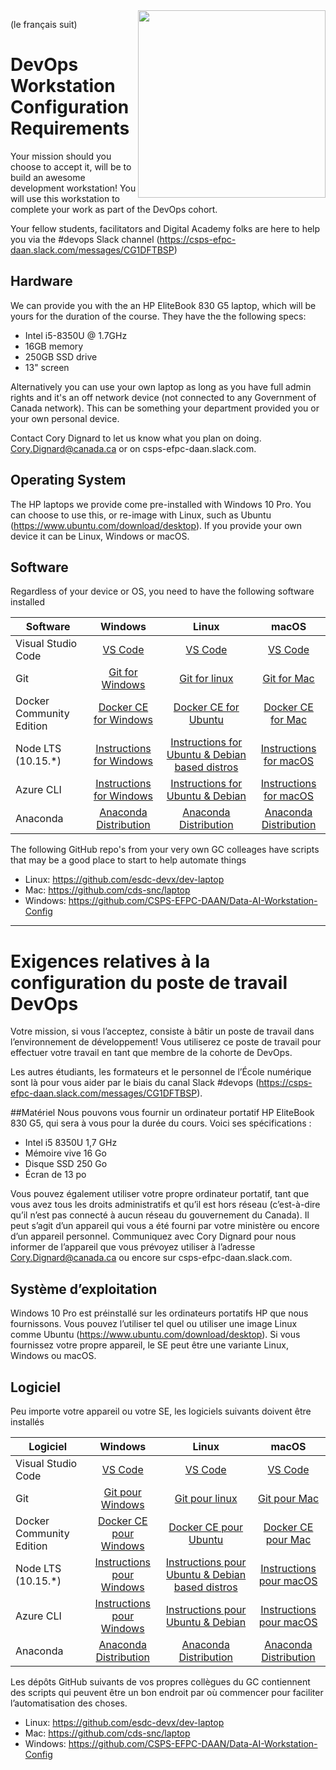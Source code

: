 <img align="right" width="300" src="https://upload.wikimedia.org/wikipedia/commons/8/8f/Ken_Thompson_%28sitting%29_and_Dennis_Ritchie_at_PDP-11_%282876612463%29.jpg">

(le français suit)

# DevOps Workstation Configuration Requirements
Your mission should you choose to accept it, will be to build an awesome development workstation! You will use this workstation to complete your work as part of the DevOps cohort.

Your fellow students, facilitators and Digital Academy folks are here to help you via the #devops Slack channel (https://csps-efpc-daan.slack.com/messages/CG1DFTBSP)

## Hardware
We can provide you with the an HP EliteBook 830 G5 laptop, which will be yours for the duration of the course. They have the  the following specs:
- Intel i5-8350U @ 1.7GHz
- 16GB memory
- 250GB SSD drive
- 13" screen

Alternatively you can use your own laptop as long as you have full admin rights and it's an off network device (not connected to any Government of Canada network). This can be something your department provided you or your own personal device.

Contact Cory Dignard to let us know what you plan on doing. Cory.Dignard@canada.ca or on csps-efpc-daan.slack.com.

## Operating System
The HP laptops we provide come pre-installed with Windows 10 Pro. You can choose to use this, or re-image with Linux, such as Ubuntu (https://www.ubuntu.com/download/desktop). If you provide your own device it can be Linux, Windows or macOS.

## Software
Regardless of your device or OS, you need to have the following software installed

| Software | Windows | Linux | macOS |
| ------ | :------: | :------: | :------: |
| Visual Studio Code | [VS Code](https://code.visualstudio.com/) | [VS Code](https://code.visualstudio.com/) | [VS Code](https://code.visualstudio.com/)|
| Git | [Git for Windows](https://git-scm.com/download/win) | [Git for linux](https://git-scm.com/download/linux) | [Git for Mac](https://git-scm.com/download/mac) |
| Docker Community Edition| [Docker CE for Windows](https://docs.docker.com/docker-for-windows/install/) | [Docker CE for Ubuntu](https://docs.docker.com/install/linux/docker-ce/debian/) | [Docker CE for Mac](https://docs.docker.com/docker-for-mac/install/) |
| Node LTS (10.15.*)| [Instructions for Windows](https://nodejs.org/en/download/package-manager/#windows) | [Instructions for Ubuntu & Debian based distros](https://github.com/nodesource/distributions/blob/master/README.md#debinstall) | [Instructions for macOS](https://nodejs.org/en/download/package-manager/#macos) |
| Azure CLI | [Instructions for Windows](https://docs.microsoft.com/en-us/cli/azure/install-azure-cli-windows?view=azure-cli-latest) | [Instructions for Ubuntu & Debian](https://docs.microsoft.com/en-us/cli/azure/install-azure-cli-apt?view=azure-cli-latest) | [Instructions for macOS](https://docs.microsoft.com/en-us/cli/azure/install-azure-cli-macos?view=azure-cli-latest) |
| Anaconda | [Anaconda Distribution](https://www.anaconda.com/distribution/) | [Anaconda Distribution](https://www.anaconda.com/distribution/) | [Anaconda Distribution](https://www.anaconda.com/distribution/) |


The following GitHub repo's from your very own GC colleages have scripts that may be a good place to start to help automate things
- Linux: https://github.com/esdc-devx/dev-laptop
- Mac: https://github.com/cds-snc/laptop
- Windows: https://github.com/CSPS-EFPC-DAAN/Data-AI-Workstation-Config
--------------------------------------------------

# Exigences relatives à la configuration du poste de travail DevOps
Votre mission, si vous l’acceptez, consiste à bâtir un poste de travail dans l’environnement de développement! Vous utiliserez ce poste de travail pour effectuer votre travail en tant que membre de la cohorte de DevOps.

Les autres étudiants, les formateurs et le personnel de l’École numérique sont là pour vous aider par le biais du canal Slack #devops (https://csps-efpc-daan.slack.com/messages/CG1DFTBSP).


##Matériel
Nous pouvons vous fournir un ordinateur portatif HP EliteBook 830 G5, qui sera à vous pour la durée du cours. Voici ses spécifications :
*	Intel i5 8350U 1,7 GHz
* Mémoire vive 16 Go
*	Disque SSD 250 Go
*	Écran de 13 po

Vous pouvez également utiliser votre propre ordinateur portatif, tant que vous avez tous les droits administratifs et qu’il est hors réseau (c’est-à-dire qu’il n’est pas connecté à aucun réseau du gouvernement du Canada). Il peut s’agit d’un appareil qui vous a été fourni par votre ministère ou encore d’un appareil personnel.
Communiquez avec Cory Dignard pour nous informer de l’appareil que vous prévoyez utiliser à l’adresse [Cory.Dignard@canada.ca](mailto:cory.dignatd@canada.ca) ou encore sur csps-efpc-daan.slack.com.


## Système d’exploitation
Windows 10 Pro est préinstallé sur les ordinateurs portatifs HP que nous fournissons. Vous pouvez l’utiliser tel quel ou utiliser une image Linux comme Ubuntu (https://www.ubuntu.com/download/desktop). Si vous fournissez votre propre appareil, le SE peut être une variante Linux, Windows ou macOS.

## Logiciel
Peu importe votre appareil ou votre SE, les logiciels suivants doivent être installés

| Logiciel | Windows | Linux | macOS |
| ------ | :------: | :------: | :------: |
| Visual Studio Code | [VS Code](https://code.visualstudio.com/) | [VS Code](https://code.visualstudio.com/) | [VS Code](https://code.visualstudio.com/)|
| Git | [Git pour Windows](https://git-scm.com/download/win) | [Git pour linux](https://git-scm.com/download/linux) | [Git pour Mac](https://git-scm.com/download/mac) |
| Docker Community Edition| [Docker CE pour Windows](https://docs.docker.com/docker-for-windows/install/) | [Docker CE pour Ubuntu](https://docs.docker.com/install/linux/docker-ce/debian/) | [Docker CE pour Mac](https://docs.docker.com/docker-for-mac/install/) |
| Node LTS (10.15.*)| [Instructions pour Windows](https://nodejs.org/en/download/package-manager/#windows) | [Instructions pour Ubuntu & Debian based distros](https://github.com/nodesource/distributions/blob/master/README.md#debinstall) | [Instructions pour macOS](https://nodejs.org/en/download/package-manager/#macos) |
| Azure CLI | [Instructions pour Windows](https://docs.microsoft.com/en-us/cli/azure/install-azure-cli-windows?view=azure-cli-latest) | [Instructions pour Ubuntu & Debian](https://docs.microsoft.com/en-us/cli/azure/install-azure-cli-apt?view=azure-cli-latest) | [Instructions pour macOS](https://docs.microsoft.com/en-us/cli/azure/install-azure-cli-macos?view=azure-cli-latest) |
| Anaconda | [Anaconda Distribution](https://www.anaconda.com/distribution/) | [Anaconda Distribution](https://www.anaconda.com/distribution/) | [Anaconda Distribution](https://www.anaconda.com/distribution/) |


Les dépôts GitHub suivants de vos propres collègues du GC contiennent des scripts qui peuvent être un bon endroit par où commencer pour faciliter l’automatisation des choses. 

- Linux: https://github.com/esdc-devx/dev-laptop
- Mac: https://github.com/cds-snc/laptop
- Windows: https://github.com/CSPS-EFPC-DAAN/Data-AI-Workstation-Config


